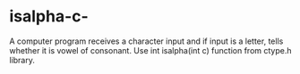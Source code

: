 # isalpha-c-
A computer program receives a character input and if input is a letter, tells whether it is vowel of consonant. Use int isalpha(int c) function from ctype.h library. 
